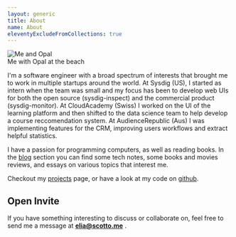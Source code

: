 ```yaml
---
layout: generic
title: About
name: About
eleventyExcludeFromCollections: true
---
```


<div class="hidden overflow-hidden md:flex flex-col justify-center my-8">
  <img
    class="object-cover rounded-md max-h-88 w-3/4"
    style="object-position: 50% 35%"
    title="Me and Opal"
    src="{{ meta.image }}"
  />
  <figcaption>Me with Opal at the beach</figcaption>
</div>

I'm a software engineer with a broad spectrum of interests that brought me to work in multiple startups around the world. At Sysdig (US), I started as intern when the team was small and my focus has been to develop web UIs for both the open source (sysdig-inspect) and the commercial product (sysdig-monitor). At CloudAcademy (Swiss) I worked on the UI of the learning platform and then shifted to the data science team to help develop a course reccomendation system. At AudienceRepublic (Aus) I was implementing features for the CRM, improving users workflows and extract helpful statistics.

I have a passion for programming computers, as well as reading books. In the [blog](/blog) section you can find some tech notes, some books and movies reviews, and essays on various topics that interest me.

Checkout my [projects](/projects) page, or have a look at my code on <a href="{{ meta.github }}">github</a>.

## Open Invite

If you have something interesting to discuss or collaborate on, feel free to send me a message at <strong>elia@scotto.me</strong> .
